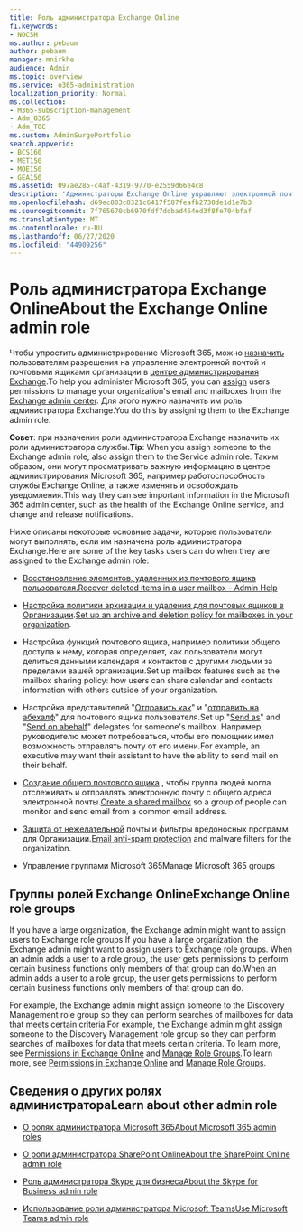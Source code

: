 ```yaml
---
title: Роль администратора Exchange Online
f1.keywords:
- NOCSH
ms.author: pebaum
author: pebaum
manager: mnirkhe
audience: Admin
ms.topic: overview
ms.service: o365-administration
localization_priority: Normal
ms.collection:
- M365-subscription-management
- Adm_O365
- Adm_TOC
ms.custom: AdminSurgePortfolio
search.appverid:
- BCS160
- MET150
- MOE150
- GEA150
ms.assetid: 097ae285-c4af-4319-9770-e2559d66e4c8
description: 'Администраторы Exchange Online управляют электронной почтой и почтовыми ящиками организации. Например, они восстанавливают удаленные элементы в почтовом ящике пользователя. '
ms.openlocfilehash: d69ec803c8321c6417f587feafb2730de1d1e7b3
ms.sourcegitcommit: 7f765670cb6970fdf7ddbad464ed3f8fe704bfaf
ms.translationtype: MT
ms.contentlocale: ru-RU
ms.lasthandoff: 06/27/2020
ms.locfileid: "44909256"
---
```

# <a name="about-the-exchange-online-admin-role"></a><span data-ttu-id="87a40-104">Роль администратора Exchange Online</span><span class="sxs-lookup"><span data-stu-id="87a40-104">About the Exchange Online admin role</span></span>

<span data-ttu-id="87a40-105">Чтобы упростить администрирование Microsoft 365, можно [назначить](assign-admin-roles.md) пользователям разрешения на управление электронной почтой и почтовыми ящиками организации в [центре администрирования Exchange](https://go.microsoft.com/fwlink/p/?LinkID=271807).</span><span class="sxs-lookup"><span data-stu-id="87a40-105">To help you administer Microsoft 365, you can [assign](assign-admin-roles.md) users permissions to manage your organization's email and mailboxes from the [Exchange admin center](https://go.microsoft.com/fwlink/p/?LinkID=271807).</span></span> <span data-ttu-id="87a40-106">Для этого нужно назначить им роль администратора Exchange.</span><span class="sxs-lookup"><span data-stu-id="87a40-106">You do this by assigning them to the Exchange admin role.</span></span>
  
 <span data-ttu-id="87a40-107">**Совет**: при назначении роли администратора Exchange назначить их роли администратора службы.</span><span class="sxs-lookup"><span data-stu-id="87a40-107">**Tip**: When you assign someone to the Exchange admin role, also assign them to the Service admin role.</span></span> <span data-ttu-id="87a40-108">Таким образом, они могут просматривать важную информацию в центре администрирования Microsoft 365, например работоспособность службы Exchange Online, а также изменять и освобождать уведомления.</span><span class="sxs-lookup"><span data-stu-id="87a40-108">This way they can see important information in the Microsoft 365 admin center, such as the health of the Exchange Online service, and change and release notifications.</span></span>
  
<span data-ttu-id="87a40-109">Ниже описаны некоторые основные задачи, которые пользователи могут выполнять, если им назначена роль администратора Exchange.</span><span class="sxs-lookup"><span data-stu-id="87a40-109">Here are some of the key tasks users can do when they are assigned to the Exchange admin role:</span></span>
  
- [<span data-ttu-id="87a40-110">Восстановление элементов, удаленных из почтового ящика пользователя.</span><span class="sxs-lookup"><span data-stu-id="87a40-110">Recover deleted items in a user mailbox - Admin Help</span></span>](https://docs.microsoft.com/office365/enterprise/recover-deleted-items-in-a-mailbox)
    
- <span data-ttu-id="87a40-111">[Настройка политики архивации и удаления для почтовых ящиков в Организации](https://docs.microsoft.com/microsoft-365/compliance/set-up-an-archive-and-deletion-policy-for-mailboxes).</span><span class="sxs-lookup"><span data-stu-id="87a40-111">[Set up an archive and deletion policy for mailboxes in your organization](https://docs.microsoft.com/microsoft-365/compliance/set-up-an-archive-and-deletion-policy-for-mailboxes).</span></span>
    
- <span data-ttu-id="87a40-112">Настройка функций почтового ящика, например политики общего доступа к нему, которая определяет, как пользователи могут делиться данными календаря и контактов с другими людьми за пределами вашей организации.</span><span class="sxs-lookup"><span data-stu-id="87a40-112">Set up mailbox features such as the mailbox sharing policy: how users can share calendar and contacts information with others outside of your organization.</span></span>
    
- <span data-ttu-id="87a40-113">Настройка представителей "[Отправить как](give-mailbox-permissions-to-another-user.md#send-email-from-another-users-mailbox)" и "[отправить на абехалф](give-mailbox-permissions-to-another-user.md#send-email-on-behalf-of-another-user)" для почтового ящика пользователя.</span><span class="sxs-lookup"><span data-stu-id="87a40-113">Set up "[Send as](give-mailbox-permissions-to-another-user.md#send-email-from-another-users-mailbox)" and "[Send on abehalf](give-mailbox-permissions-to-another-user.md#send-email-on-behalf-of-another-user)" delegates for someone's mailbox.</span></span> <span data-ttu-id="87a40-114">Например, руководителю может потребоваться, чтобы его помощник имел возможность отправлять почту от его имени.</span><span class="sxs-lookup"><span data-stu-id="87a40-114">For example, an executive may want their assistant to have the ability to send mail on their behalf.</span></span> 

- <span data-ttu-id="87a40-115">[Создание общего почтового ящика](../email/create-a-shared-mailbox.md) , чтобы группа людей могла отслеживать и отправлять электронную почту с общего адреса электронной почты.</span><span class="sxs-lookup"><span data-stu-id="87a40-115">[Create a shared mailbox](../email/create-a-shared-mailbox.md) so a group of people can monitor and send email from a common email address.</span></span>

- <span data-ttu-id="87a40-116">[Защита от нежелательной](https://docs.microsoft.com/microsoft-365/security/office-365-security/anti-spam-protection) почты и фильтры вредоносных программ для Организации.</span><span class="sxs-lookup"><span data-stu-id="87a40-116">[Email anti-spam protection](https://docs.microsoft.com/microsoft-365/security/office-365-security/anti-spam-protection) and malware filters for the organization.</span></span>

- <span data-ttu-id="87a40-117">Управление группами Microsoft 365</span><span class="sxs-lookup"><span data-stu-id="87a40-117">Manage Microsoft 365 groups</span></span>

## <a name="exchange-online-role-groups"></a><span data-ttu-id="87a40-118">Группы ролей Exchange Online</span><span class="sxs-lookup"><span data-stu-id="87a40-118">Exchange Online role groups</span></span>

<span data-ttu-id="87a40-119">If you have a large organization, the Exchange admin might want to assign users to Exchange role groups.</span><span class="sxs-lookup"><span data-stu-id="87a40-119">If you have a large organization, the Exchange admin might want to assign users to Exchange role groups.</span></span> <span data-ttu-id="87a40-120">When an admin adds a user to a role group, the user gets permissions to perform certain business functions only members of that group can do.</span><span class="sxs-lookup"><span data-stu-id="87a40-120">When an admin adds a user to a role group, the user gets permissions to perform certain business functions only members of that group can do.</span></span>
  
 <span data-ttu-id="87a40-121">For example, the Exchange admin might assign someone to the Discovery Management role group so they can perform searches of mailboxes for data that meets certain criteria.</span><span class="sxs-lookup"><span data-stu-id="87a40-121">For example, the Exchange admin might assign someone to the Discovery Management role group so they can perform searches of mailboxes for data that meets certain criteria.</span></span> <span data-ttu-id="87a40-122">To learn more, see [Permissions in Exchange Online](https://docs.microsoft.com/exchange/permissions-exo/permissions-exo) and [Manage Role Groups](https://docs.microsoft.com/exchange/manage-role-groups-exchange-2013-help).</span><span class="sxs-lookup"><span data-stu-id="87a40-122">To learn more, see [Permissions in Exchange Online](https://docs.microsoft.com/exchange/permissions-exo/permissions-exo) and [Manage Role Groups](https://docs.microsoft.com/exchange/manage-role-groups-exchange-2013-help).</span></span>
  
## <a name="learn-about-other-admin-role"></a><span data-ttu-id="87a40-123">Сведения о других ролях администратора</span><span class="sxs-lookup"><span data-stu-id="87a40-123">Learn about other admin role</span></span>

- [<span data-ttu-id="87a40-124">О ролях администратора Microsoft 365</span><span class="sxs-lookup"><span data-stu-id="87a40-124">About Microsoft 365 admin roles</span></span>](about-admin-roles.md)

- [<span data-ttu-id="87a40-125">О роли администратора SharePoint Online</span><span class="sxs-lookup"><span data-stu-id="87a40-125">About the SharePoint Online admin role</span></span>](https://docs.microsoft.com/sharepoint/sharepoint-admin-role)

- [<span data-ttu-id="87a40-126">Роль администратора Skype для бизнеса</span><span class="sxs-lookup"><span data-stu-id="87a40-126">About the Skype for Business admin role</span></span>](https://docs.microsoft.com/skypeforbusiness/skype-for-business-online)

- [<span data-ttu-id="87a40-127">Использование роли администратора Microsoft Teams</span><span class="sxs-lookup"><span data-stu-id="87a40-127">Use Microsoft Teams admin role</span></span>](https://docs.microsoft.com/MicrosoftTeams/using-admin-roles) 